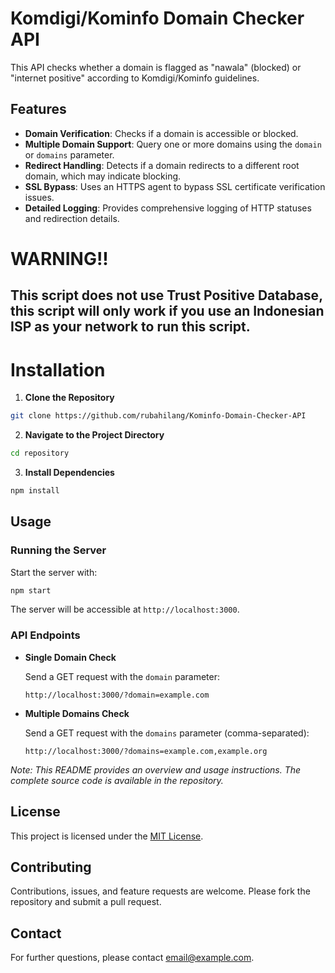 # Komdigi/Kominfo Domain Checker API

This API checks whether a domain is flagged as "nawala" (blocked) or "internet positive" according to Komdigi/Kominfo guidelines.

## Features

- **Domain Verification**: Checks if a domain is accessible or blocked.
- **Multiple Domain Support**: Query one or more domains using the `domain` or `domains` parameter.
- **Redirect Handling**: Detects if a domain redirects to a different root domain, which may indicate blocking.
- **SSL Bypass**: Uses an HTTPS agent to bypass SSL certificate verification issues.
- **Detailed Logging**: Provides comprehensive logging of HTTP statuses and redirection details.

# WARNING!!
## This script does not use Trust Positive Database, this script will only work if you use an Indonesian ISP as your network to run this script.

# Installation

1. **Clone the Repository**

```sh
git clone https://github.com/rubahilang/Kominfo-Domain-Checker-API
```

2. **Navigate to the Project Directory**

```sh
cd repository
```

3. **Install Dependencies**

```sh
npm install
```

## Usage

### Running the Server

Start the server with:

```sh
npm start
```

The server will be accessible at `http://localhost:3000`.

### API Endpoints

- **Single Domain Check**

  Send a GET request with the `domain` parameter:

  `http://localhost:3000/?domain=example.com`

- **Multiple Domains Check**

  Send a GET request with the `domains` parameter (comma-separated):

  `http://localhost:3000/?domains=example.com,example.org`

_Note: This README provides an overview and usage instructions. The complete source code is available in the repository._

## License

This project is licensed under the [MIT License](LICENSE).

## Contributing

Contributions, issues, and feature requests are welcome. Please fork the repository and submit a pull request.

## Contact

For further questions, please contact [email@example.com](mailto:email@example.com).
